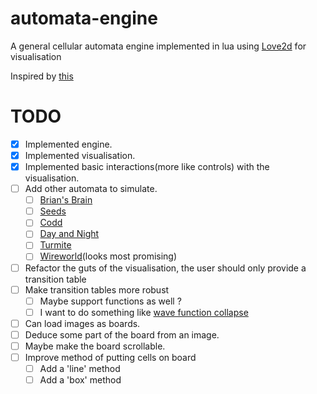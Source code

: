 # automata-engine
A general cellular automata engine implemented in lua using [Love2d](https://love2d.org/) for visualisation

Inspired by [this](https://www.youtube.com/watch?v=ygdPRlSo3Qg)

# TODO
- [x] Implemented engine.
- [x] Implemented visualisation.
- [x] Implemented basic interactions(more like controls) with the visualisation.
- [ ] Add other automata to simulate.
  - [ ] [Brian's Brain](https://en.wikipedia.org/wiki/Brian%27s_Brain)
  - [ ] [Seeds](https://en.wikipedia.org/wiki/Seeds_(cellular_automaton))
  - [ ] [Codd](https://en.wikipedia.org/wiki/Codd%27s_cellular_automaton)
  - [ ] [Day and Night](https://en.wikipedia.org/wiki/Day_and_Night_(cellular_automaton))
  - [ ] [Turmite](https://en.wikipedia.org/wiki/Turmite)
  - [ ] [Wireworld](https://en.wikipedia.org/wiki/Wireworld)(looks most
    promising)
- [ ] Refactor the guts of the visualisation, the user should only provide a transition table
- [ ] Make transition tables more robust 
  - [ ] Maybe support functions as well ? 
  - [ ] I want to do something like [wave function collapse](https://en.wikipedia.org/wiki/Wave_function_collapse)
- [ ] Can load images as boards.
- [ ] Deduce some part of the board from an image.
- [ ] Maybe make the board scrollable.
- [ ] Improve method of putting cells on board
  - [ ] Add a 'line' method
  - [ ] Add a 'box' method

